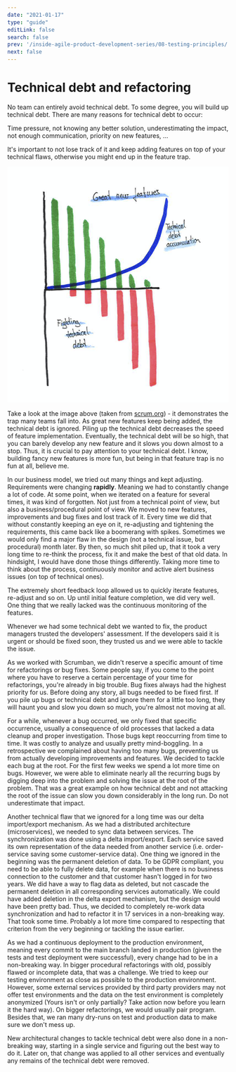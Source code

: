 ```yaml
---
date: "2021-01-17"
type: "guide"
editLink: false
search: false
prev: '/inside-agile-product-development-series/08-testing-principles/'
next: false
---
```


# Technical debt and refactoring

No team can entirely avoid technical debt.
To some degree, you will build up technical debt.
There are many reasons for technical debt to occur:

Time pressure, not knowing any better solution, underestimating the impact, not enough communication, priority on new features, ...

It's important to not lose track of it and keep adding features on top of your technical flaws, otherwise you might end up in the feature trap.

![Image taken from scrum.org](./debt.png)

Take a look at the image above (taken from [scrum.org](https://www.scrum.org/resources/blog/technical-debt-product-owners)) - it demonstrates the trap many teams fall into.
As great new features keep being added, the technical debt is ignored.
Piling up the technical debt decreases the speed of feature implementation.
Eventually, the technical debt will be so high, that you can barely develop any new feature and it slows you down almost to a stop.
Thus, it is crucial to pay attention to your technical debt.
I know, building fancy new features is more fun, but being in that feature trap is no fun at all, believe me.

In our business model, we tried out many things and kept adjusting.
Requirements were changing **rapidly**.
Meaning we had to constantly change a lot of code.
At some point, when we iterated on a feature for several times, it was kind of forgotten.
Not just from a technical point of view, but also a business/procedural point of view.
We moved to new features, improvements and bug fixes and lost track of it.
Every time we did that without constantly keeping an eye on it, re-adjusting and tightening the requirements, this came back like a boomerang with spikes.
Sometimes we would only find a major flaw in the design (not a technical issue, but procedural) month later.
By then, so much shit piled up, that it took a very long time to re-think the process, fix it and make the best of that old data.
In hindsight, I would have done those things differently.
Taking more time to think about the process, continuously monitor and active alert business issues (on top of technical ones).

The extremely short feedback loop allowed us to quickly iterate features, re-adjust and so on.
Up until initial feature completion, we did very well.
One thing that we really lacked was the continuous monitoring of the features.

Whenever we had some technical debt we wanted to fix, the product managers trusted the developers' assessment.
If the developers said it is urgent or should be fixed soon, they trusted us and we were able to tackle the issue.

As we worked with Scrumban, we didn't reserve a specific amount of time for refactorings or bug fixes.
Some people say, if you come to the point where you have to reserve a certain percentage of your time for refactorings, you're already in big trouble.
Bug fixes always had the highest priority for us.
Before doing any story, all bugs needed to be fixed first.
If you pile up bugs or technical debt and ignore them for a little too long, they will haunt you and slow you down so much, you're almost not moving at all.

For a while, whenever a bug occurred, we only fixed that specific occurrence, usually a consequence of old processes that lacked a data cleanup and proper investigation.
Those bugs kept reoccurring from time to time.
It was costly to analyze and usually pretty mind-boggling.
In a retrospective we complained about having too many bugs, preventing us from actually developing improvements and features.
We decided to tackle each bug at the root.
For the first few weeks we spend a lot more time on bugs.
However, we were able to eliminate nearly all the recurring bugs by digging deep into the problem and solving the issue at the root of the problem.
That was a great example on how technical debt and not attacking the root of the issue can slow you down considerably in the long run.
Do not underestimate that impact.

Another technical flaw that we ignored for a long time was our delta import/export mechanism.
As we had a distributed architecture (microservices), we needed to sync data between services.
The synchronization was done using a delta import/export.
Each service saved its own representation of the data needed from another service (i.e. order-service saving some customer-service data).
One thing we ignored in the beginning was the permanent deletion of data.
To be GDPR compliant, you need to be able to fully delete data, for example when there is no business connection to the customer and that customer hasn't logged in for two years.
We did have a way to flag data as deleted, but not cascade the permanent deletion in all corresponding services automatically.
We could have added deletion in the delta export mechanism, but the design would have been pretty bad.
Thus, we decided to completely re-work data synchronization and had to refactor it in 17 services in a non-breaking way.
That took some time.
Probably a lot more time compared to respecting that criterion from the very beginning or tackling the issue earlier.

As we had a continuous deployment to the production environment, meaning every commit to the main branch landed in production (given the tests and test deployment were successful), every change had to be in a non-breaking way.
In bigger procedural refactorings with old, possibly flawed or incomplete data, that was a challenge.
We tried to keep our testing environment as close as possible to the production environment.
However, some external services provided by third party providers may not offer test environments and the data on the test environment is completely anonymized (Yours isn't or only partially? Take action now before you learn it the hard way).
On bigger refactorings, we would usually pair program.
Besides that, we ran many dry-runs on test and production data to make sure we don't mess up.

New architectural changes to tackle technical debt were also done in a non-breaking way, starting in a single service and figuring out the best way to do it.
Later on, that change was applied to all other services and eventually any remains of the technical debt were removed.